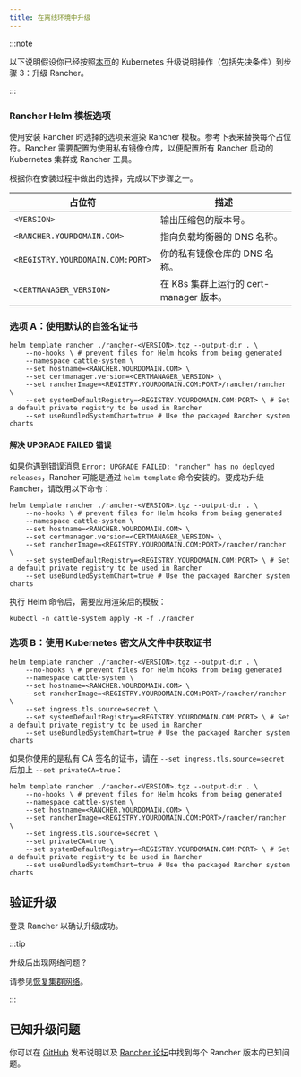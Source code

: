 ```yaml
---
title: 在离线环境中升级
---
```


:::note

以下说明假设你已经按照[本页](upgrades.md)的 Kubernetes 升级说明操作（包括先决条件）到步骤 3：升级 Rancher。

:::

### Rancher Helm 模板选项

使用安装 Rancher 时选择的选项来渲染 Rancher 模板。参考下表来替换每个占位符。Rancher 需要配置为使用私有镜像仓库，以便配置所有 Rancher 启动的 Kubernetes 集群或 Rancher 工具。

根据你在安装过程中做出的选择，完成以下步骤之一。

| 占位符 | 描述 |
------------|-------------
| `<VERSION>` | 输出压缩包的版本号。 |
| `<RANCHER.YOURDOMAIN.COM>` | 指向负载均衡器的 DNS 名称。 |
| `<REGISTRY.YOURDOMAIN.COM:PORT>` | 你的私有镜像仓库的 DNS 名称。 |
| `<CERTMANAGER_VERSION>` | 在 K8s 集群上运行的 cert-manager 版本。 |


### 选项 A：使用默认的自签名证书

```
helm template rancher ./rancher-<VERSION>.tgz --output-dir . \
    --no-hooks \ # prevent files for Helm hooks from being generated
	--namespace cattle-system \
	--set hostname=<RANCHER.YOURDOMAIN.COM> \
	--set certmanager.version=<CERTMANAGER_VERSION> \
	--set rancherImage=<REGISTRY.YOURDOMAIN.COM:PORT>/rancher/rancher \
	--set systemDefaultRegistry=<REGISTRY.YOURDOMAIN.COM:PORT> \ # Set a default private registry to be used in Rancher
	--set useBundledSystemChart=true # Use the packaged Rancher system charts
```

#### 解决 UPGRADE FAILED 错误

如果你遇到错误消息 `Error: UPGRADE FAILED: "rancher" has no deployed releases`，Rancher 可能是通过 `helm template` 命令安装的。要成功升级 Rancher，请改用以下命令：

```
helm template rancher ./rancher-<VERSION>.tgz --output-dir . \
    --no-hooks \ # prevent files for Helm hooks from being generated
	--namespace cattle-system \
	--set hostname=<RANCHER.YOURDOMAIN.COM> \
	--set certmanager.version=<CERTMANAGER_VERSION> \
	--set rancherImage=<REGISTRY.YOURDOMAIN.COM:PORT>/rancher/rancher \
	--set systemDefaultRegistry=<REGISTRY.YOURDOMAIN.COM:PORT> \ # Set a default private registry to be used in Rancher
	--set useBundledSystemChart=true # Use the packaged Rancher system charts
```

执行 Helm 命令后，需要应用渲染后的模板：

```
kubectl -n cattle-system apply -R -f ./rancher
```
### 选项 B：使用 Kubernetes 密文从文件中获取证书

```plain
helm template rancher ./rancher-<VERSION>.tgz --output-dir . \
	--no-hooks \ # prevent files for Helm hooks from being generated
	--namespace cattle-system \
	--set hostname=<RANCHER.YOURDOMAIN.COM> \
	--set rancherImage=<REGISTRY.YOURDOMAIN.COM:PORT>/rancher/rancher \
	--set ingress.tls.source=secret \
	--set systemDefaultRegistry=<REGISTRY.YOURDOMAIN.COM:PORT> \ # Set a default private registry to be used in Rancher
	--set useBundledSystemChart=true # Use the packaged Rancher system charts
```

如果你使用的是私有 CA 签名的证书，请在 `--set ingress.tls.source=secret` 后加上 `--set privateCA=true`：

```plain
helm template rancher ./rancher-<VERSION>.tgz --output-dir . \
	--no-hooks \ # prevent files for Helm hooks from being generated
	--namespace cattle-system \
	--set hostname=<RANCHER.YOURDOMAIN.COM> \
	--set rancherImage=<REGISTRY.YOURDOMAIN.COM:PORT>/rancher/rancher \
	--set ingress.tls.source=secret \
	--set privateCA=true \
	--set systemDefaultRegistry=<REGISTRY.YOURDOMAIN.COM:PORT> \ # Set a default private registry to be used in Rancher
	--set useBundledSystemChart=true # Use the packaged Rancher system charts
```

## 验证升级

登录 Rancher 以确认升级成功。

:::tip

升级后出现网络问题？

请参见[恢复集群网络](https://github.com/rancher/rancher-docs/tree/main/archived_docs/version-2.0-2.4/getting-started/installation-and-upgrade/install-upgrade-on-a-kubernetes-cluster/upgrades/namespace-migration.md)。

:::

## 已知升级问题

你可以在 [GitHub](https://github.com/rancher/rancher/releases) 发布说明以及 [Rancher 论坛](https://forums.rancher.com/c/announcements/12)中找到每个 Rancher 版本的已知问题。
